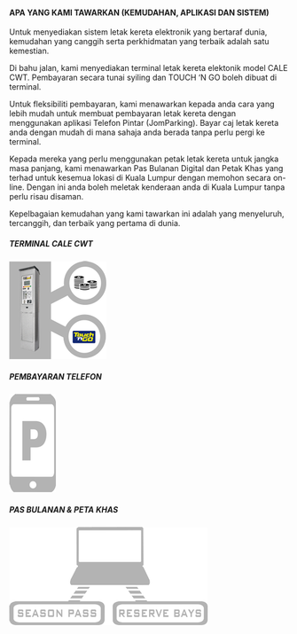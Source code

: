 #### APA YANG KAMI TAWARKAN (KEMUDAHAN, APLIKASI DAN SISTEM)

Untuk menyediakan sistem letak kereta elektronik yang bertaraf dunia, kemudahan yang canggih serta perkhidmatan yang terbaik adalah satu kemestian.

Di bahu jalan, kami menyediakan terminal letak kereta elektonik model CALE CWT. Pembayaran secara tunai syiling dan TOUCH ‘N GO boleh dibuat di terminal.

Untuk fleksibiliti pembayaran, kami menawarkan kepada anda cara yang lebih mudah untuk membuat pembayaran letak kereta dengan menggunakan aplikasi Telefon Pintar (JomParking). Bayar caj letak kereta anda dengan mudah di mana sahaja anda berada tanpa perlu pergi ke terminal.

Kepada mereka yang perlu menggunakan petak letak kereta untuk jangka masa panjang, kami menawarkan Pas Bulanan Digital dan Petak Khas yang terhad untuk kesemua lokasi di Kuala Lumpur dengan memohon secara on-line. Dengan ini anda boleh meletak kenderaan anda di Kuala Lumpur tanpa perlu risau disaman.

Kepelbagaian kemudahan yang kami tawarkan ini adalah yang menyeluruh, tercanggih, dan terbaik yang pertama di dunia.

<div class="row center-align">
  <div class="col m4 s12">
    <h5>TERMINAL CALE CWT</h5>
    <img class="responsive-img" src="/assets/images/perkhidmatan/1.png">
  </div>
  <div class="col m4 s12">
    <h5>PEMBAYARAN TELEFON</h5>
    <img class="responsive-img" src="/assets/images/perkhidmatan/2.png">
  </div>
  <div class="col m4 s12">
    <h5>PAS BULANAN &amp; PETA KHAS</h5>
    <img class="responsive-img" src="/assets/images/perkhidmatan/3.png">
  </div>
</div>
